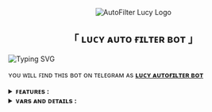 <p align="center">
  <img src="https://graph.org/file/df22af400027455d27a50.jpg" alt="AutoFilter Lucy Logo">
</p>
<h2 align="center">
  「 ʟᴜᴄʏ ᴀᴜᴛᴏ ғɪʟᴛᴇʀ ʙᴏᴛ 」
</h2>


![Typing SVG](https://readme-typing-svg.herokuapp.com/?lines=LUCY+AUTO+FILTER+BOT+!;CREATED+BY+MIKEY+DEVELOPER!;A+ADVANCE+BOT+WITH+COOL+FEATURES!)
</p>

ʏᴏᴜ ᴡɪʟʟ ꜰɪɴᴅ ᴛʜɪs ʙᴏᴛ ᴏɴ ᴛᴇʟᴇɢʀᴀᴍ ᴀs <b>[ʟᴜᴄʏ ᴀᴜᴛᴏғɪʟᴛᴇʀ ʙᴏᴛ](https://telegram.me/LUCY_FILTER_BOT)</b>


<details>
  <summary><b>ꜰᴇᴀᴛᴜʀᴇs :</b></summary>

## ꜰᴇᴀᴛᴜʀᴇs
- [x] 𝐼𝑀𝐷𝐵 𝑇𝑒𝑚𝑝𝑙𝑎𝑡𝑒 𝑆𝑒𝑡
- [x] 𝐼𝑛𝑑𝑒𝑥𝑒𝑠 𝐹𝑖𝑙𝑒𝑠 𝑎𝑏𝑜𝑣𝑒 2𝐺𝐵
- [x] 𝑃𝑟𝑒𝐷𝑉𝐷 𝑎𝑛𝑑 𝐶𝑎𝑚𝑅𝑖𝑝 𝐷𝑒𝑙𝑒𝑡𝑒 𝑀𝑜𝑑𝑒
- [x] 𝑀𝑢𝑙𝑡𝑖𝑝𝑙𝑒 𝐹𝑖𝑙𝑒 𝐷𝑒𝑙𝑒𝑡𝑖𝑜𝑛
- [x] 𝑆𝑒𝑡𝑡𝑖𝑛𝑔𝑠 𝑀𝑒𝑛𝑢
- [x] 𝐹𝑜𝑟𝑐𝑒 𝑆𝑢𝑏𝑠𝑐𝑟𝑖𝑝𝑡𝑖𝑜𝑛
- [x] 𝑊𝑒𝑙𝑐𝑜𝑚𝑒 𝑀𝑒𝑠𝑠𝑎𝑔𝑒
- [x] 𝐴𝑢𝑡𝑜𝑚𝑎𝑡𝑖𝑐 𝐹𝑖𝑙𝑒 𝐹𝑖𝑙𝑡𝑒𝑟𝑖𝑛𝑔
- [x] 𝐷𝑜𝑢𝑏𝑙𝑒 𝐹𝑖𝑙𝑡𝑒𝑟 𝐵𝑢𝑡𝑡𝑜𝑛
- [x] 𝑆𝑖𝑛𝑔𝑙𝑒 𝐹𝑖𝑙𝑡𝑒𝑟 𝐵𝑢𝑡𝑡𝑜𝑛
- [x] 𝐵𝑜𝑡 𝑃𝑀 𝐹𝑖𝑙𝑒 𝑆𝑒𝑛𝑑 𝑀𝑜𝑑𝑒
- [x] 𝐴𝑢𝑡𝑜 𝐹𝑖𝑙𝑒 𝑆𝑒𝑛𝑑
- [x] 𝐹𝑜𝑟𝑤𝑎𝑟𝑑 𝑅𝑒𝑠𝑡𝑟𝑖𝑐𝑡𝑖𝑜𝑛
- [x] 𝐹𝑖𝑙𝑒 𝑃𝑟𝑜𝑡𝑒𝑐𝑡
- [x] 𝑀𝑎𝑛𝑢𝑎𝑙 𝐹𝑖𝑙𝑒 𝐹𝑖𝑙𝑡𝑒𝑟𝑖𝑛𝑔
- [x] 𝐺𝑙𝑜𝑏𝑎𝑙 𝐹𝑖𝑙𝑒 𝐹𝑖𝑙𝑡𝑒𝑟𝑖𝑛𝑔
- [x] 𝐼𝑀𝐷𝐵
- [x] 𝐴𝑑𝑚𝑖𝑛 𝐶𝑜𝑚𝑚𝑎𝑛𝑑𝑠
- [x] 𝑈𝑠𝑒𝑟 𝐵𝑟𝑜𝑎𝑑𝑐𝑎𝑠𝑡
- [x] 𝐺𝑟𝑜𝑢𝑝 𝐵𝑟𝑜𝑎𝑑𝑐𝑎𝑠𝑡
- [x] 𝐼𝑛𝑑𝑒𝑥
- [x] 𝐼𝑀𝐷𝐵 𝑠𝑒𝑎𝑟𝑐ℎ
- [x] 𝐼𝑛𝑙𝑖𝑛𝑒 𝑆𝑒𝑎𝑟𝑐ℎ
- [x] 𝑅𝑎𝑛𝑑𝑜𝑚 𝑝𝑖𝑐𝑠
- [x] 𝑖𝑑𝑠 𝑎𝑛𝑑 𝑈𝑠𝑒𝑟 𝑖𝑛𝑓𝑜 
- [x] 𝑆𝑡𝑎𝑡𝑠
- [x] 𝑈𝑠𝑒𝑟𝑠
- [x] 𝐶ℎ𝑎𝑡𝑠
- [x] 𝑈𝑠𝑒𝑟 𝐵𝑎𝑛
- [x] 𝑈𝑠𝑒𝑟 𝑈𝑛𝑏𝑎𝑛
- [x] 𝐶ℎ𝑎𝑡 𝐿𝑒𝑎𝑣𝑒
- [x] 𝐶ℎ𝑎𝑡 𝐷𝑖𝑠𝑎𝑏𝑙𝑒
- [x] 𝐶ℎ𝑎𝑛𝑛𝑒𝑙
- [x] 𝑆𝑝𝑒𝑙𝑙𝑖𝑛𝑔 𝐶ℎ𝑒𝑐𝑘 𝐹𝑒𝑎𝑡𝑢𝑟𝑒
- [x] 𝐹𝑖𝑙𝑒 𝑆𝑡𝑜𝑟𝑒
- [x] 𝐴𝑢𝑡𝑜 𝐷𝑒𝑙𝑒𝑡𝑒
- [x] ᴛᴇʟᴇɢʀᴀᴘʜ
- [x] ɢᴏᴏɢʟᴇ ᴀɪ
- [x] sᴏɴɢ ᴅᴏᴡɴʟᴏᴀᴅᴇʀ (ғʀᴏᴍ ʏᴏᴜᴛᴜʙᴇ)
- [x] ʀɪɴɢᴛᴜɴᴇ ᴅᴏᴡɴʟᴏᴀᴅᴇʀ
- [x] sᴛɪᴄᴋᴇʀ ɪᴅ
- [x] sᴘᴏᴛɪғʏ (ɴᴏᴡ ᴏɴʟʏ ғɪɴᴅ ᴛʜᴇ ᴅᴇᴛᴀɪʟs ᴏғ sᴏɴɢ)
- [x] ʀᴇᴘᴏ sᴇᴀʀᴄʜ
- [x] ᴘɪɴɢ(ᴀᴅᴍɪɴs) ᴄᴏᴍᴍᴀɴᴅ ʜᴀɴᴅʟᴇʀ "."
- [x] ʙƦᴏᴀᴅᴄᴀsᴛ, ɢƦᴏᴜᴘ ʙƦᴏᴀᴅᴄᴀsᴛ (ᴀᴅᴍɪɴs)
- [x] sᴛᴀᴛs
- [x] ɪᴅ ᴀɴᴅ ᴜsᴇʀ ɪɴғᴏ
- [x] ᴏᴛʜᴇʀ ᴀᴅᴍɪɴ ᴄᴏᴍᴍᴀɴᴅs

<b>𝑇𝑜 𝑘𝑛𝑜𝑤 𝑎𝑏𝑜𝑢𝑡 𝑎𝑙𝑙 𝑓𝑒𝑎𝑡𝑢𝑟𝑒𝑠, 𝐽𝑜𝑖𝑛 𝑜𝑢𝑟 <a href='https://t.me/TEAM_NETFLIX'>𝑢𝑝𝑑𝑎𝑡𝑒𝑠 𝑐ℎ𝑎𝑛𝑛𝑒𝑙</a>.</b>
</details>

<details>
   <summary><b>ᴠᴀʀs ᴀɴᴅ ᴅᴇᴛᴀɪʟs :</b></summary>

### Required Variables
* `BOT_TOKEN`: Create a bot using [@BotFather](https://telegram.dog/BotFather), and get the Telegram API token.
* `API_ID`: Get this value from [telegram.org](https://my.telegram.org/apps)
* `API_HASH`: Get this value from [telegram.org](https://my.telegram.org/apps)
* `CHANNELS`: Username or ID of channel or group. Separate multiple IDs by space
* `ADMINS`: Username or ID of Admin. Separate multiple Admins by space
* `DATABASE_URI`: [mongoDB](https://www.mongodb.com) URI. Get this value from [mongoDB](https://www.mongodb.com). For more help watch this [video](https://youtu.be/1G1XwEOnxxo)
* `DATABASE_NAME`: Name of the database in [mongoDB](https://www.mongodb.com).
* `LOG_CHANNEL` : A channel to log the activities of bot. Make sure bot is an admin in the channel.
### Optional Variables
* `PICS`: Telegraph links of images to show in start message.( Multiple images can be used separated by space )
* `FILE_STORE_CHANNEL`: Channel from were file store links of posts should be made.Separate multiple IDs by space
* `GOOGLE_API_KEY` : Get the value from [ɢᴏᴏɢʟᴇ ᴀɪ](https://t.me/VELDXD)
* `SPOTIFY_CLIENT_ID` : Get the value from [spotify developer](https://developer.spotify.com/)
* `SPOTIFY_CLIENT_SECRET` : Get the value from [spotify developer](https://developer.spotify.com/)
* Check [info.py](https://github.com/erotixe/AutoFilter/blob/main/info.py) for more optional variables

<details>
  <summary><b>ᴄᴏᴍᴍᴀɴᴅs :</b></summary>
  
## ᴄᴏᴍᴍᴀɴᴅs
/start - to check i am in alive
/help - to get the help messages
/telegraph - reply to a media
/ask - your query
/song - to get the song from youtube
/ringtune - to get the ringtune
/stickerid - to get the sticker id
/spotify - to get the details of song from spotify
/repo - to search repo from github
/broadcast - to broadcast a message to all bot users
/stats - to get the users of the bot
/report - to reply the message in the group for report to admins
/fp - to send your feedback by publically 
/fa - to send yiur feedback by anonymously 
/font - to change the normal to sd fonts
/t2f - to convert the text to file with any text file formats
and more....

ᴀᴅᴍɪɴ ᴄᴏᴍᴍᴀɴᴅs

• ᴜsᴇʀs - ᴛᴏ ᴠɪᴇᴡ ᴏғ ʟɪsᴛᴏғ ᴜsᴇʀs, ᴜsɪɴɢ ʙᴏᴛ [ғᴏʀ ᴀᴅᴍɪɴs ᴜsᴇ ᴏɴʟʏ]
• ʙʀᴏᴀᴅᴄᴀsᴛ - ᴍᴇssᴀɢᴇ ʙʀᴏᴀᴅᴄᴀsᴛ ᴄᴏᴍᴍᴀɴᴅ [ғᴏʀ ᴀᴅᴍɪɴs ᴜsᴇ ᴏɴʟʏ]
• ʙᴀɴ - ʟᴇᴛs ʏᴏᴜ ʙᴀɴ ᴀ ᴜsᴇʀ ғʀᴏᴍ ᴛʜᴇ ɢʀᴏᴜᴘ ᴡɪᴛʜᴏᴜᴛ ɢɪᴠɪɴɢ ʜɪᴍ ᴛʜᴇ ᴘᴏssɪʙɪʟɪᴛʏ ᴛᴏ Jᴏɪɴ ᴀɢᴀɪɴ ᴜsɪɴɢ ᴛʜᴇ ʟɪɴᴋ ᴏғ ᴛʜᴇ ɢʀᴏᴜᴘ. [ғᴏʀ ᴀᴅᴍɪɴs ᴜsᴇ ᴏɴʟʏ].
• sᴇᴛᴛɪɴɢs - ʟᴇᴛs ʏᴏᴜ ᴍᴀɴᴀɢᴇ ᴀʟʟ ᴛʜᴇ Bᴏᴛ sᴇᴛᴛɪɴɢs ɪɴ ᴀ ɢʀᴏᴜᴘ.  [ғᴏʀ ᴀᴅᴍɪɴs ᴜsᴇ ᴏɴʟʏ]
• ᴍᴜᴛᴇ/ᴋɪᴄᴋ - ʟᴇᴛs ʏᴏᴜ ʀᴇᴍᴏᴠᴇ ᴀ ᴜsᴇʀ ғʀᴏᴍ ɢʀᴏᴜᴘ's ʙʟᴀᴄᴋʟɪsᴛ, ɢɪᴠɪɴɢ ᴛʜᴇᴍ ᴛʜᴇ ᴘᴏssɪʙɪʟɪᴛʏ ᴛᴏ Jᴏɪɴ ᴀɢᴀɪɴ ᴡɪᴛʜ ᴛʜᴇ ʟɪɴᴋ ᴏғ ᴛʜᴇ ɢʀᴏᴜᴘ.  [ғᴏʀ ᴀᴅᴍɪɴs ᴜsᴇ ᴏɴʟʏ].
</details>

<details>
    <summary><h3><b>ᴅᴇᴘʟᴏʏᴍᴇɴᴛ ᴍᴇᴛʜᴏᴅs :</b></h3></summary>
<h3 align="center">
    ─「 ᴅᴇᴩʟᴏʏ ᴏɴ ʜᴇʀᴏᴋᴜ 」─
</h3>

<p align="center"><a href="https://heroku.com/deploy?template=https://github.com/erotixe/AutoFilter">
  <img src="https://www.herokucdn.com/deploy/button.svg" alt="Deploy On Heroku">
</a></p>
<h3 align="center">
    ─「 ᴅᴇᴩʟᴏʏ ᴏɴ ᴋᴏʏᴇʙ 」─
</h3>
<p align="center"><a href="https://app.koyeb.com/deploy?type=git&repository=github.com/erotixe/AutoFilter&branch=main&name=main">
  <img src="https://www.koyeb.com/static/images/deploy/button.svg" alt="Deploy On Koyeb">
</a></p>
<h3 align="center">
    ─「 ᴅᴇᴩʟᴏʏ ᴏɴ ʀᴀɪʟᴡᴀʏ 」─
</h3>
<p align="center"><a href="https://railway.app/deploy?template=https://github.com/erotixe/AutoFilter">
     <img height="45px" src="https://railway.app/button.svg">
</a></p>
<h3 align="center">
    ─「 ᴅᴇᴩʟᴏʏ ᴏɴ ʀᴇɴᴅᴇʀ 」─
</h3>
<p align="center"><a href="https://render.com/deploy?repo=https://github.com/erotixe/AutoFilter">
<img src="https://render.com/images/deploy-to-render-button.svg" alt="Deploy to Render">
</a></p>
<h3 align="center">
    ─「 ᴅᴇᴩʟᴏʏ ᴏɴ ᴠᴘs 」─
</h3>
<p>
<pre>
git clone https://github.com/erotixe/AutoFilter
cd AutoFilter
virtualenv -p /usr/bin/python3 venv
. ./venv/bin/activate
pip install -r requirements.txt
python3 bot.py
</pre>
</p>
</details>


<h3>「 ᴄʀᴇᴅɪᴛs 」
</h3>

- <b>[ᴋᴜsʜᴀʟʜᴋ](https://github.com/)  ➻  [ʙᴀsᴇ ᴄᴏᴅᴇ](https://github.com/Kushalhk/AutoFilter) </b>
- <b>[ᴍɪᴋᴇʏ](https://t.me/sewxiy)  ➻  [ᴇᴠᴇʀʏᴛʜɪɴɢ](https://t.me/team_netflix) </b>

 
<b>ᴀɴᴅ ᴀʟʟ [ᴛʜᴇ ᴄᴏɴᴛʀɪʙᴜᴛᴏʀs](https://telegram.me/anteikuofficial) ᴡʜᴏ ʜᴇʟᴩᴇᴅ ɪɴ ᴍᴀᴋɪɴɢ ʟᴜᴄʏ ᴀᴜᴛᴏ ғɪʟᴛᴇʀ ʙᴏᴛ ᴜsᴇꜰᴜʟ & ᴩᴏᴡᴇʀꜰᴜʟ 🖤 </b>


<h3>「 ɴᴏᴛᴇ 」
</h3>

 - <b>ɪᴍᴘᴏʀᴛɪɴɢ ᴛʜɪs ʀᴇᴘᴏ ɪɴsᴛᴇᴀᴅ ᴏғ ғᴏʀᴋɪɴɢ ɪs sᴛʀɪᴄᴛʟʏ ᴘʀᴏʜɪʙɪᴛᴇᴅ 🚫 ᴋɪɴᴅʟʏ ғᴏʀᴋ ᴀɴᴅ ᴇᴅɪᴛ ᴀs ʏᴏᴜʀ ᴡɪsʜ (ᴍᴜsᴛ ɢɪᴠᴇ ᴄʀᴇᴅɪᴛs ғᴏʀ ᴅᴇᴠs) 🙃</b>
 - <b>ɪғ ʏᴏᴜ ғɪɴᴅ ᴀɴʏ ʙᴜɢs ᴏʀ ᴇʀʀᴏʀs, ʀᴇᴘᴏʀᴛ ɪᴛ ᴛᴏ ᴛʜᴇ ᴅᴇᴠᴇʟᴏᴘᴇʀ.</b>

### ᴄᴏɴᴛᴀᴄᴛ :
<a href="https://t.me/veldxd"><img title="Telegram" src="https://img.shields.io/badge/Telegram-%23000000.svg?&style=for-the-badge&logo=telegram&logoColor=61DAFB"></a>
<a href="https://mail.google.com/mail/?view=cm&fs=1&to=teamnetflixe@outlook.com"><img title="GMAIL" src="https://img.shields.io/badge/Gmail-D14836?style=for-the-badge&logo=gmail&logoColor=white"></a>
<a href="https://youtube.com/"><img title="Youtube" src="https://img.shields.io/badge/youtube-%230077B5.svg?&style=for-the-badge&logo=youtube&logoColor=white"></a>
<a href="https://twitter.com/"><img title="Twitter" src="https://img.shields.io/badge/Twitter-12100E?style=for-the-badge&logo=twitter&logoColor=white"></a>
<a href="https://facebook.com/"><img title="Facebook" src="https://img.shields.io/badge/facebook-%231877F2.svg?&style=for-the-badge&logo=facebook&logoColor=white"></a>
<a href="https://instagram.com/x.e.n.o.x"><img title="Instagram" src="https://img.shields.io/badge/instagram-%23E4405F.svg?&style=for-the-badge&logo=instagram&logoColor=white"></a>
  
<img src="https://user-images.githubusercontent.com/73097560/115834477-dbab4500-a447-11eb-908a-139a6edaec5c.gif">


